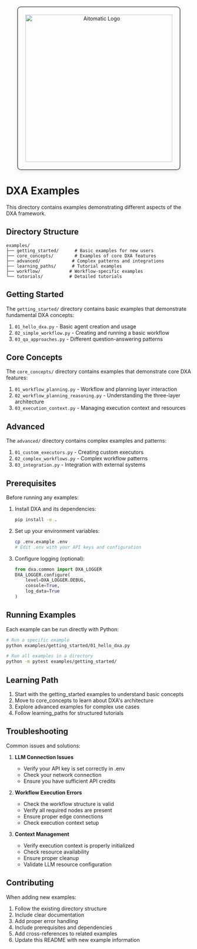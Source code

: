 <!-- markdownlint-disable MD041 -->
<!-- markdownlint-disable MD033 -->
<p align="center">
  <img src="https://cdn.prod.website-files.com/62a10970901ba826988ed5aa/62d942adcae82825089dabdb_aitomatic-logo-black.png" alt="Aitomatic Logo" width="400" style="border: 2px solid #666; border-radius: 10px; padding: 20px; box-shadow: 0 4px 8px rgba(0,0,0,0.1);"/>
</p>

# DXA Examples

This directory contains examples demonstrating different aspects of the DXA framework.

## Directory Structure

```text
examples/
├── getting_started/      # Basic examples for new users
├── core_concepts/        # Examples of core DXA features
├── advanced/            # Complex patterns and integrations
├── learning_paths/      # Tutorial examples
├── workflow/           # Workflow-specific examples
└── tutorials/          # Detailed tutorials
```

## Getting Started

The `getting_started/` directory contains basic examples that demonstrate fundamental DXA concepts:

1. `01_hello_dxa.py` - Basic agent creation and usage
2. `02_simple_workflow.py` - Creating and running a basic workflow
3. `03_qa_approaches.py` - Different question-answering patterns

## Core Concepts

The `core_concepts/` directory contains examples that demonstrate core DXA features:

1. `01_workflow_planning.py` - Workflow and planning layer interaction
2. `02_workflow_planning_reasoning.py` - Understanding the three-layer architecture
3. `03_execution_context.py` - Managing execution context and resources

## Advanced

The `advanced/` directory contains complex examples and patterns:

1. `01_custom_executors.py` - Creating custom executors
2. `02_complex_workflows.py` - Complex workflow patterns
3. `03_integration.py` - Integration with external systems

## Prerequisites

Before running any examples:

1. Install DXA and its dependencies:

   ```bash
   pip install -e .
   ```

2. Set up your environment variables:

   ```bash
   cp .env.example .env
   # Edit .env with your API keys and configuration
   ```

3. Configure logging (optional):

   ```python
   from dxa.common import DXA_LOGGER
   DXA_LOGGER.configure(
       level=DXA_LOGGER.DEBUG,
       console=True,
       log_data=True
   )
   ```

## Running Examples

Each example can be run directly with Python:

```bash
# Run a specific example
python examples/getting_started/01_hello_dxa.py

# Run all examples in a directory
python -m pytest examples/getting_started/
```

## Learning Path

1. Start with the getting_started examples to understand basic concepts
2. Move to core_concepts to learn about DXA's architecture
3. Explore advanced examples for complex use cases
4. Follow learning_paths for structured tutorials

## Troubleshooting

Common issues and solutions:

1. **LLM Connection Issues**
   - Verify your API key is set correctly in .env
   - Check your network connection
   - Ensure you have sufficient API credits

2. **Workflow Execution Errors**
   - Check the workflow structure is valid
   - Verify all required nodes are present
   - Ensure proper edge connections
   - Check execution context setup

3. **Context Management**
   - Verify execution context is properly initialized
   - Check resource availability
   - Ensure proper cleanup
   - Validate LLM resource configuration

## Contributing

When adding new examples:

1. Follow the existing directory structure
2. Include clear documentation
3. Add proper error handling
4. Include prerequisites and dependencies
5. Add cross-references to related examples
6. Update this README with new example information
